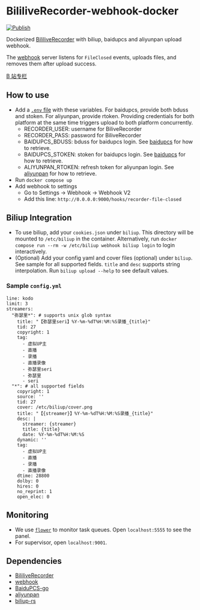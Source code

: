 # BililiveRecorder-webhook-docker

[![Publish](https://github.com/puzzlemoondev/BililiveRecorder-webhook-docker/actions/workflows/publish.yml/badge.svg)](https://github.com/puzzlemoondev/BililiveRecorder-webhook-docker/actions/workflows/publish.yml)

Dockerized [BililiveRecorder](https://github.com/BililiveRecorder/BililiveRecorder) with biliup, baidupcs and aliyunpan upload webhook.

The [webhook](https://github.com/adnanh/webhook) server listens for `FileClosed` events, uploads files, and removes them after upload success.

[B 站专栏](https://www.bilibili.com/read/cv21367565)

## How to use

- Add a [`.env` file](https://docs.docker.com/compose/environment-variables/#the-env-file) with these variables. For baidupcs, provide both bduss and stoken. For aliyunpan, provide rtoken. Providing credentials for both platform at the same time triggers upload to both platform concurrently.
  - RECORDER_USER: username for BiliveRecorder
  - RECORDER_PASS: password for BiliveRecorder
  - BAIDUPCS_BDUSS: bduss for baidupcs login. See [baidupcs](https://github.com/qjfoidnh/BaiduPCS-Go#%E7%99%BB%E5%BD%95%E7%99%BE%E5%BA%A6%E5%B8%90%E5%8F%B7) for how to retrieve.
  - BAIDUPCS_STOKEN: stoken for baidupcs login. See [baidupcs](https://github.com/qjfoidnh/BaiduPCS-Go#%E7%99%BB%E5%BD%95%E7%99%BE%E5%BA%A6%E5%B8%90%E5%8F%B7) for how to retrieve.
  - ALIYUNPAN_RTOKEN: refresh token for aliyunpan login. See [aliyunpan](https://github.com/tickstep/aliyunpan#%E5%A6%82%E4%BD%95%E8%8E%B7%E5%8F%96RefreshToken) for how to retrieve.
- Run `docker compose up`
- Add webhook to settings
  - Go to Settings -> Webhook -> Webhook V2
  - Add this line: `http://0.0.0.0:9000/hooks/recorder-file-closed`

## Biliup Integration

- To use biliup, add your `cookies.json` under `biliup`. This directory will be mounted to `/etc/biliup` in the container. Alternatively, run `docker compose run --rm -w /etc/biliup webhook biliup login` to login interactively.
- (Optional) Add your config yaml and cover files (optional) under `biliup`. See sample for all supported fields. `title` and `desc` supports string interpolation. Run `biliup upload --help` to see default values.

### Sample `config.yml`

```
line: kodo
limit: 3
streamers:
  "弥瑟里*": # supports unix glob syntax
    title: "【弥瑟里seri】%Y-%m-%dT%H:%M:%S录播_{title}"
    tid: 27
    copyright: 1
    tag:
      - 虚拟UP主
      - 直播
      - 录播
      - 直播录像
      - 弥瑟里seri
      - 弥瑟里
      - seri
  "*": # all supported fields
    copyright: 1
    source: ''
    tid: 27
    cover: /etc/biliup/cover.png
    title: "【{streamer}】%Y-%m-%dT%H:%M:%S录播_{title}"
    desc: |
      streamer: {streamer}
      title: {title}
      date: %Y-%m-%dT%H:%M:%S
    dynamic: ''
    tag:
      - 虚拟UP主
      - 直播
      - 录播
      - 直播录像
    dtime: 28800
    dolby: 0
    hires: 0
    no_reprint: 1
    open_elec: 0
```

## Monitoring

- We use [`flower`](https://github.com/mher/flower) to monitor task queues. Open `localhost:5555` to see the panel.
- For supervisor, open `localhost:9001`.

## Dependencies

- [BililiveRecorder](https://github.com/BililiveRecorder/BililiveRecorder)
- [webhook](https://github.com/adnanh/webhook)
- [BaiduPCS-go](https://github.com/qjfoidnh/BaiduPCS-Go)
- [aliyunpan](https://github.com/tickstep/aliyunpan)
- [biliup-rs](https://github.com/ForgQi/biliup-rs)
